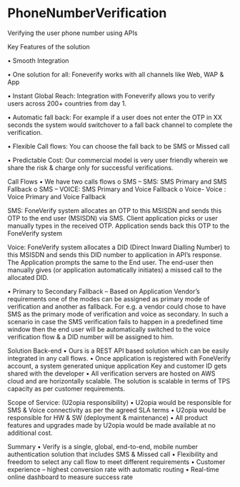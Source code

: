 # PhoneNumberVerification
Verifying the user phone number using APIs


Key Features of the solution

•	Smooth Integration

•	One solution for all: Foneverify works with all channels like Web, WAP & App

•	Instant Global Reach: Integration with Foneverify allows you to verify users across 200+ countries from day 1.

•	Automatic fall back: For example if a user does not enter the OTP in XX seconds the system would switchover to a fall back channel to complete the verification.

•	Flexible Call flows: You can choose the fall back to be SMS or Missed call

•	Predictable Cost: Our commercial model is very user friendly wherein we share the risk & charge only for successful verifications.




Call Flows
•	We have two calls flows
o	SMS – SMS: SMS Primary and SMS Fallback
o	SMS – VOICE: SMS Primary and Voice Fallback
o	Voice- Voice : Voice Primary and Voice Fallback

SMS: FoneVerify system allocates an OTP to this MSISDN and sends this OTP to the end user (MSISDN) via SMS. Client application picks or user manually types in the received OTP. Application sends back this OTP to the FoneVerify system

Voice: FoneVerify system allocates a DID (Direct Inward Dialling Number) to this MSISDN and sends this DID number to application in API’s response. The Application prompts the same to the End user. The end-user then manually gives (or application automatically initiates) a missed call to the allocated DID. 


•	Primary to Secondary Fallback –
Based on Application Vendor’s requirements one of the modes can be assigned as primary mode of verification and another as fallback. For e.g. a vendor could chose to have SMS as the primary mode of verification and voice as secondary. In such a scenario in case the SMS verification fails to happen in a predefined time window then the end user will be automatically switched to the voice verification flow & a DID number will be assigned to him. 




Solution Back-end
•	Ours is a REST API based solution which can be easily integrated in any call flows.
•	Once application is registered with FoneVerify account, a system generated unique application Key and customer ID gets shared with the developer
•	All verification servers are hosted on AWS cloud and are horizontally scalable. The solution is scalable in terms of TPS capacity as per customer requirements.



Scope of Service: (U2opia responsibility) 
•	U2opia would be responsible for SMS & Voice connectivity as per the agreed SLA terms 
•	U2opia would be responsible for HW & SW (deployment & maintenance)
•	All product features and upgrades made by U2opia would be made available at no additional cost.



Summary
•	Verify is a single, global, end-to-end, mobile number authentication solution that includes SMS & Missed call 
•	Flexibility and freedom to select any call flow to meet different requirements
•	Customer experience – highest conversion rate with automatic routing
•	Real-time online dashboard to measure success rate
